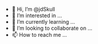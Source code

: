 - 👋 Hi, I’m @jdSkull
- 👀 I’m interested in ...
- 🌱 I’m currently learning ...
- 💞️ I’m looking to collaborate on ...
- 📫 How to reach me ...

<!---
jdSkull/jdSkull is a ✨ special ✨ repository because its `README.md` (this file) appears on your GitHub profile.
You can click the Preview link to take a look at your changes.
--->
